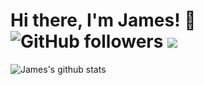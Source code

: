 <p align="center">

# Hi there, I'm James! 👋 ![GitHub followers](https://img.shields.io/github/followers/chutiphon-k?label=Follow&style=social) ![](https://visitor-badge.glitch.me/badge?page_id=chutiphon-k.chutiphon-k)

![James's github stats](https://github-readme-stats.vercel.app/api?username=chutiphon-k&show_icons=true&title_color=fff&icon_color=79ff97&text_color=9f9f9f&bg_color=151515&count_private=true)

</p>

<!-- ![Top Langs](https://github-readme-stats.vercel.app/api/top-langs?username=chutiphon-k&hide=c%23&layout=compact&title_color=fff&icon_color=79ff97&text_color=9f9f9f&bg_color=151515) -->

<!--
**chutiphon-k/chutiphon-k** is a ✨ _special_ ✨ repository because its `README.md` (this file) appears on your GitHub profile.

Here are some ideas to get you started:

- 🔭 I’m currently working on ...
- 🌱 I’m currently learning ...
- 👯 I’m looking to collaborate on ...
- 🤔 I’m looking for help with ...
- 💬 Ask me about ...
- 📫 How to reach me: ...
- 😄 Pronouns: ...
- ⚡ Fun fact: ...
-->
